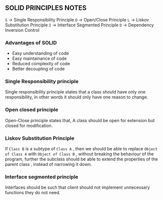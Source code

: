 ## SOLID PRINCIPLES NOTES
`S` -> Single Responsibility Principle
`O` -> Open/Close Principle
`L` -> Liskov Substitution Principle
`I` -> Interface Segmented Principle
`D` -> Dependency Inversion Control

### Advantages of SOLID
- Easy understanding of code
- Easy maintainance of code
- Reduced complexity of code
- Better decoupling of code

### Single Responsibility principle
Single responsibility principle states that a class should have only one responsibility, in other words it should only have one reason to change.


### Open closed principle
Open-Close principle states that, A class should be open for extension but closed for modification.

### Liskov Substitution Principle
If `Class B` is a subtype of `Class A` , then we should be able to replace `Object of Class A` with `Object of Class B` , without breaking the behaviour of the program, 
further the subclass should be able to extend the properties of the parent class , instead of narrowing it down.

### Interface segmented principle
Interfaces should be such that client should not implement unnecessary functions they do not need.